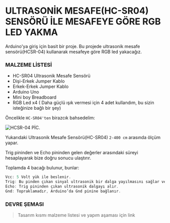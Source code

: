# ULTRASONİK MESAFE(HC-SR04) SENSÖRÜ İLE MESAFEYE GÖRE RGB LED YAKMA

Arduino'ya giriş için basit bir proje. Bu projede ultrasonik mesafe sensörü(HCSR-04) kullanarak mesafeye göre RGB led yakacağız.

### MALZEME LİSTESİ
* HC-SR04 Ultrasonik Mesafe Sensörü
* Dişi-Erkek Jumper Kablo
* Erkek-Erkek Jumper Kablo
* Arduino Uno
*	Mini boy Breadboard
* RGB Led x4 ( Daha güçlü ışık vermesi için 4 adet kullandım, bu sizin isteğinize bağlı bir şey)

Öncelikle `HC-SR04'ten` birazcık bahsedelim:

![HCSR-04 PİC.](http://www.dhresource.com/260x260s/f2-albu-g5-M00-80-CD-rBVaI1kB-4qALHT6AAGXek7jOq4367.jpg/ivolador-ultrasonic-module-hc-sr04-distance.jpg)

Yukarıdaki Ultrasonik  Mesafe Sensörü(HC-SR04) `2-400 cm` arasında ölçüm yapar. 

Trig pininden ve Echo pininden gelen değerler arasındaki süreyi hesaplayarak bize doğru sonucu ulaştırır.

Toplamda 4 bacağı bulunur, bunlar:

```js
Vcc: 5 Volt yük ile beslenir.
Trig: Bu pinden çıkan sinyal ultrasonik bir dalga yayılmasını sağlar ve echo pinini aktifleştirir.
Echo: Trig pininden çıkan ultrasonik dalgayı alır.
Gnd: Topraklamadır, Arduino’da Gnd pinine bağlanır.
```

### DEVRE ŞEMASI

> Tasarım kısmı malzeme listesi ve yapım aşaması için link




